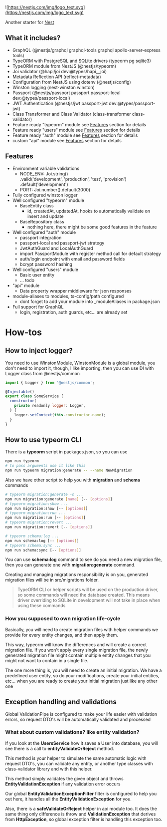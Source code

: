 ![https://nestjs.com/img/logo_text.svg](https://nestjs.com/img/logo_text.svg)

Another starter for [Nest](https://github.com/nestjs/nest)

## What it includes?

- GraphQL (@nestjs/graphql graphql-tools graphql apollo-server-express tools)
- TypeORM with PostgreSQL and SQLite drivers (typeorm pg sqlite3)
- TypeORM module from NestJS (@nestjs/typeorm)
- Joi validator (@hapi/joi dev:@types/hapi__joi)
- Metadata Reflection API (reflect-metadata)
- Configuration from NestJS using dotenv (@nestjs/config)
- Winston logging (nest-winston winston)
- Passport (@nestjs/passport passport passport-local dev:@types/passport-local)
- JWT Authentication (@nestjs/jwt passport-jwt dev:@types/passport-jwt)
- Class Transformer and Class Validator (class-transformer class-validator)
- Feature ready "typeorm" module see [Features](#features) section for details
- Feature ready "users" module see [Features](#features) section for details
- Feature ready "auth" module see [Features](#features) section for details
- custom "api" module see [Features](#features) section for details

## Features

- Environment variable validations
    - NODE_ENV: Joi.string()
    .valid('development', 'production', 'test', 'provision')
    .default('development')
    - PORT: Joi.number().default(3000)
- Fully configured winston logger
- Well configured "typeorm" module
    - BaseEntity class
        - id, createdAt, updatedAt, hooks to automatically validate on insert and update
    - BaseRepository class
        - nothing here, there might be some good features in the feature
- Well configured "auth" module
    - passport integration
    - passport-local and passport-jwt strategy
    - JwtAuthGuard and LocalAuthGuard
    - import PassportModule with register method call for default strategy
    - auth/login endpoint with email and password fields
    - bcrypt password hashing
- Well configured "users" module
    - Basic user entity
    - ... todo
- "api" module
    - Data property wrapper middleware for json responses
- module-aliases to modules, ts-config/path configured
    - dont forget to add your module into _moduleAliases in package.json
- Full support for GraphQL
    - login, registration, auth guards, etc... are already set

# How-tos

## How to inject logger?

You need to use WinstonModule, WinstonModule is a global module, you don't need to import it, though, I like importing, then you can use DI with Logger class from @nestjs/common

```jsx
import { Logger } from '@nestjs/common';

@Injectable()
export class SomeService {
  constructor(
    private readonly logger: Logger,
  ) {
    logger.setContext(this.constructor.name);
  }
}
```

## How to use typeorm CLI

There is a **typeorm** script in packages.json, so you can use

```bash
npm run typeorm
# to pass arguments use it like this
npm run typeorm migration:generate -- --name NewMigration
```

Also we have other script to help you with **migration** and **schema** commands

```bash
# typeorm migration:generate -n ...
npm run migration:generate [name] [-- [options]]
# typeorm migration:show ...
npm run migration:show [-- [options]]
# typeorm migration:run ...
npm run migration:run [-- [options]]
# typeorm migration:revert ...
npm run migration:revert [-- [options]]

# typeorm schema:log ...
npm run schema:log [-- [options]]
# typeorm schema:sync ...
npm run schema:sync [-- [options]]
```

You can use **schema:log** command to see do you need a new migration file, then you can generate one with **migration:generate** command.

Creating and managing migrations responsibility is on you, generated migration files will be in src/migrations folder.

> TypeORM CLI or helper scripts will be used on the production driver, so some commands will need the database created. This means driver overriding to SQLite in development will not take in place when using these commands

### How you supposed to own migration life-cycle

Basically, you will need to create migration files with helper commands we provide for every entity changes, and then apply them.

This way, typeorm will know the differences and will create a correct migration file. If you won't apply every single migration file, the newly generated migration file might contain multiple entity changes that you might not want to contain in a single file.

The one more thing is, you will need to create an initial migration. We have a predefined user entity, so do your modifications, create your initial entities, etc... when you are ready to create your initial migration just like any other one

## Exception handling and validations

Global ValidationPipe is configured to make your life easier with validation errors, so request DTO's will be automatically validated and processed

### What about custom validations? like entity validation?

If you look at the **UsersService** how it saves a User into database, you will see there is a call to **entityValidateOrReject** method.

This method is your helper to simulate the same automatic logic with request DTO's, you can validate any entity, or another type classes with class-validator library and with this helper.

This method simply validates the given object and throws **EntityValidationException** if any validation error occurs

Our global **EntityValidationExceptionFilter** filter is configured to help you out here, it handles all the **EntityValidationException** for you.

Also, there is a **safeValidateOrReject** helper in api module too. It does the same thing only difference is throw and **ValidationException** that derives from **HttpException**, so global exception filter is handling this exception too.
